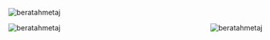 

<p align="left"> <img src="https://komarev.com/ghpvc/?username=beratahmetaj&label=Profile%20views&color=brightgreen&style=for-the-badge" alt="beratahmetaj" /> </p>
<p><img align="right" src="https://github-readme-stats.vercel.app/api/top-langs/?username=beratahmetaj&show_icons=true&locale=en&include_all_commits=true&theme=dracula&layout=compact" alt="beratahmetaj" /></p>
<img align="left"     src="https://github-readme-stats.vercel.app/api?username=beratahmetaj&show_icons=true&locale=en&include_all_commits=false&theme=dracula" alt="beratahmetaj" />


